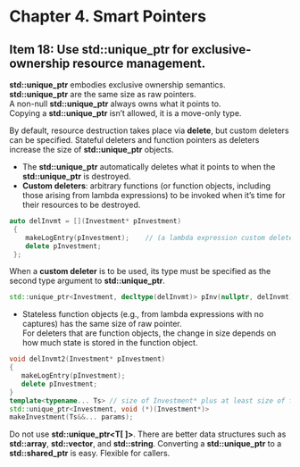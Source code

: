 # Chapter 4. Smart Pointers
## Item 18: Use std::unique_ptr for exclusive-ownership resource management.
**std::unique_ptr** embodies exclusive ownership semantics.  
**std::unique_ptr** are the same size as raw pointers.  
A non-null **std::unique_ptr** always owns what it points to.  
Copying a **std::unique_ptr** isn’t allowed, it is a move-only type.

By default, resource destruction takes place via **delete**, but custom deleters can be specified. Stateful deleters and function pointers as deleters increase the size of **std::unique_ptr** objects.
* The **std::unique_ptr** automatically deletes what it points to when the **std::unique_ptr** is destroyed.  
* **Custom deleters**: arbitrary functions (or function objects, including those arising from lambda expressions) to be invoked when it’s time for their resources to be destroyed.
```C++
auto delInvmt = [](Investment* pInvestment)
 {
    makeLogEntry(pInvestment);    // (a lambda expression custom deleter)
    delete pInvestment;               
 };
```
When a **custom deleter** is to be used, its type must be specified as the second type argument to **std::unique_ptr**.
``` C++
std::unique_ptr<Investment, decltype(delInvmt)> pInv(nullptr, delInvmt);
```
* Stateless function objects (e.g., from lambda expressions with no captures) has the same size of raw pointer.  
For deleters that are function objects, the change in size depends on how much state is stored in the function object.
```C++
void delInvmt2(Investment* pInvestment)
{
   makeLogEntry(pInvestment);
   delete pInvestment;
}
template<typename... Ts> // size of Investment* plus at least size of function pointer
std::unique_ptr<Investment, void (*)(Investment*)>
makeInvestment(Ts&&... params);
```

Do not use **std::unique_ptr<T[ ]>**. There are better data structures such as **std::array**, **std::vector**, and **std::string**.
Converting a **std::unique_ptr** to a **std::shared_ptr** is easy. Flexible for callers.
